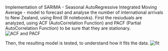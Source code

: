 Implementation of SARIMA - Seasonal AutoRegressive Integrated Moving Average - model to forecast and analyse the number of international arrivals to New Zealand, using Rmd (R notebooks).
First the resiuduals are analyzed, using ACF (AutoCorrelation Function) and PACF (Partial AutoCorrelation Function) to be sure that they are stationary.
![ACF and PACF](https://github.com/Ruglio/TS-project/assets/67823727/481d3d35-af6c-44a1-9472-a35aecd1dd05)

Then, the resulting model is tested, to understand how it fits the data.
![fit](https://github.com/Ruglio/TS-project/assets/67823727/b7908e75-13d8-4ddb-b7f0-f32fdb530954)
